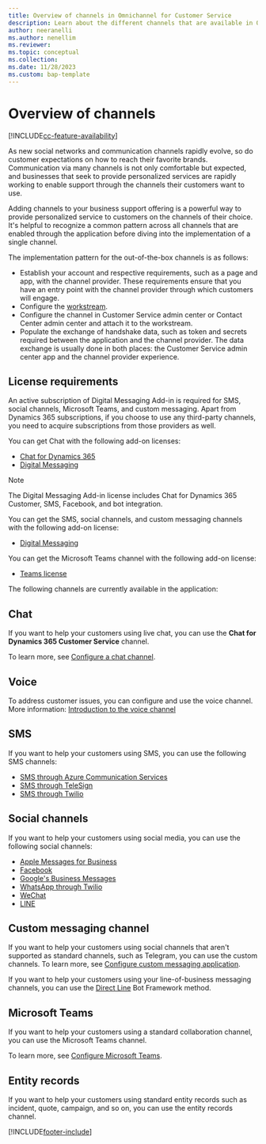 ```yaml
---
title: Overview of channels in Omnichannel for Customer Service
description: Learn about the different channels that are available in Omnichannel for Customer Service and the licenses required to use them in Dynamics 365 Customer Service.
author: neeranelli
ms.author: nenellim
ms.reviewer:
ms.topic: conceptual
ms.collection:
ms.date: 11/28/2023
ms.custom: bap-template
---
```


# Overview of channels

[!INCLUDE[cc-feature-availability](../../includes/cc-feature-availability.md)]


As new social networks and communication channels rapidly evolve, so do customer expectations on how to reach their favorite brands. Communication via many channels is not only comfortable but expected, and businesses that seek to provide personalized services are rapidly working to enable support through the channels their customers want to use. 

Adding channels to your business support offering is a powerful way to provide personalized service to customers on the channels of their choice. It's helpful to recognize a common pattern across all channels that are enabled through the application before diving into the implementation of a single channel.

The implementation pattern for the out-of-the-box channels is as follows:

- Establish your account and respective requirements, such as a page and app, with the channel provider. These requirements ensure that you have an entry point with the channel provider through which customers will engage.
- Configure the [workstream](../implement/cs-admin-center.md).
- Configure the channel in Customer Service admin center or Contact Center admin center and attach it to the workstream.
- Populate the exchange of handshake data, such as token and secrets required between the application and the channel provider. The data exchange is usually done in both places: the Customer Service admin center app and the channel provider experience. 

## License requirements

An active subscription of Digital Messaging Add-in is required for SMS, social channels, Microsoft Teams, and custom messaging. Apart from Dynamics 365 subscriptions, if you choose to use any third-party channels, you need to acquire subscriptions from those providers as well.

You can get Chat with the following add-on licenses:

- [Chat for Dynamics 365](https://dynamics.microsoft.com/customer-service/overview/#pricing)
- [Digital Messaging](https://dynamics.microsoft.com/customer-service/overview/#pricing)

> [!Note]
> The Digital Messaging Add-in license includes Chat for Dynamics 365 Customer, SMS, Facebook, and bot integration.

You can get the SMS, social channels, and custom messaging channels with the following add-on license:

- [Digital Messaging](https://dynamics.microsoft.com/customer-service/overview/)

You can get the Microsoft Teams channel with the following add-on license:

- [Teams license](/MicrosoftTeams/office-365-licensing)

The following channels are currently available in the application: 

## Chat

If you want to help your customers using live chat, you can use the **Chat for Dynamics 365 Customer Service** channel.

To learn more, see [Configure a chat channel](../administer/set-up-chat-widget.md).

## Voice

To address customer issues, you can configure and use the voice channel. More information: [Introduction to the voice channel](../administer/voice-channel.md)

## SMS

If you want to help your customers using SMS, you can use the following SMS channels:

- [SMS through Azure Communication Services](../administer/configure-sms-channel-acs.md)
- [SMS through TeleSign](../administer/configure-sms-channel.md)
- [SMS through Twilio](../administer/Configure-sms-channel-twilio.md)

## Social channels

If you want to help your customers using social media, you can use the following social channels:

- [Apple Messages for Business](../administer/configure-apple-messages-for-business-channel.md)
- [Facebook](../administer/configure-facebook-channel.md)
- [Google's Business Messages](../administer/configure-google-business-messages-channel.md)
- [WhatsApp through Twilio](../administer/configure-whatsapp-channel.md)
- [WeChat](../administer/configure-wechat-channel.md)
- [LINE](../administer/configure-line-channel.md)

## Custom messaging channel

If you want to help your customers using social channels that aren't supported as standard channels, such as Telegram, you can use the custom channels. To learn more, see [Configure custom messaging application](../administer/configure-custom-channel.md).

If you want to help your customers using your line-of-business messaging channels, you can use the [Direct Line](../develop/bring-your-own-channel.md) Bot Framework method.

## Microsoft Teams

If you want to help your customers using a standard collaboration channel, you can use the Microsoft Teams channel.

To learn more, see [Configure Microsoft Teams](../administer/configure-microsoft-teams.md).

## Entity records

If you want to help your customers using standard entity records such as incident, quote, campaign, and so on, you can use the entity records channel.


[!INCLUDE[footer-include](../../includes/footer-banner.md)]
